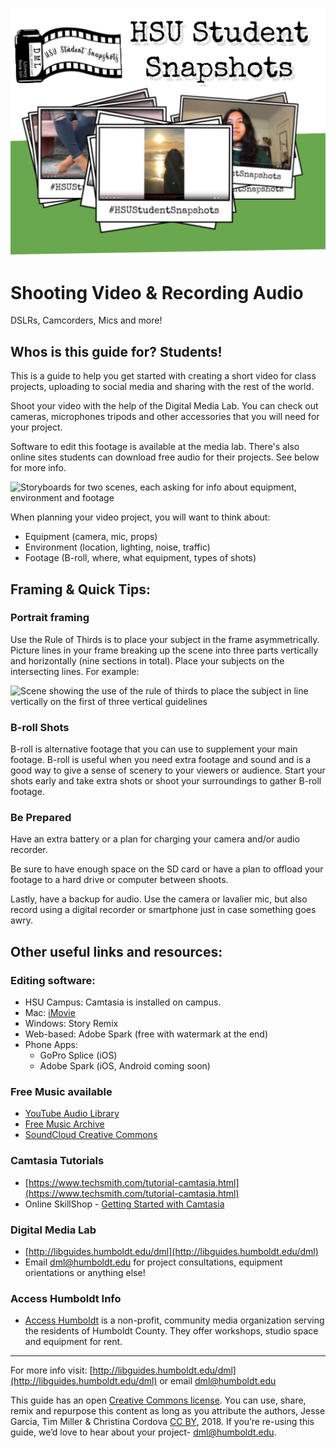 ![Title banner](assets/images/snapshotsShootingVideo.png)

# Shooting Video &amp; Recording Audio
DSLRs, Camcorders, Mics and more!

## Whos is this guide for? Students!
This is a guide to help you get started with creating a short video for class projects, uploading to social media and sharing with the rest of the world.

Shoot your video with the help of the Digital Media Lab. You can check out cameras, microphones tripods and other accessories that you will need for your project.

Software to edit this footage is available at the media lab. There's also online sites students can download free audio for their projects. See below for more info.

![Storyboards for two scenes, each asking for info about equipment, environment and footage](images/storyboard.png)

When planning your video project, you will want to think about: 
+ Equipment (camera, mic, props)
+ Environment (location, lighting, noise, traffic)
+ Footage (B-roll, where, what equipment, types of shots)

## Framing & Quick Tips:
### Portrait framing 
Use the Rule of Thirds is to place your subject in the frame asymmetrically. Picture lines in your frame breaking up the scene into three parts vertically and horizontally (nine sections in total). Place your subjects on the intersecting lines. For example:

![Scene showing the use of the rule of thirds to place the subject in line vertically on the first of three vertical guidelines](images/ruleOfThirds.png)

### B-roll Shots
B-roll is alternative footage that you can use to supplement your main footage. B-roll is useful when you need extra footage and sound and is a good way to give a sense of scenery to your viewers or audience. Start your shots early and take extra shots or shoot your surroundings to gather B-roll footage.

### Be Prepared
Have an extra battery or a plan for charging your camera and/or audio recorder. 

Be sure to have enough space on the SD card or have a plan to offload your footage to a hard drive or computer between shoots.

Lastly, have a backup for audio. Use the camera or lavalier mic, but also record using a digital recorder or smartphone just in case something goes awry.

## Other useful links and resources:
### Editing software: 
+ HSU Campus: Camtasia is installed on campus. 
+ Mac: [iMovie](https://www.apple.com/imovie/) 
+ Windows: Story Remix 
+ Web-based: Adobe Spark (free with watermark at the end)
+ Phone Apps: 
    + GoPro Splice (iOS)
    + Adobe Spark (iOS, Android coming soon)

### Free Music available
+ [YouTube Audio Library](https://www.youtube.com/audiolibrary/music)
+ [Free Music Archive](http://freemusicarchive.org/)
+ [SoundCloud Creative Commons](https://soundcloud.com/wearecc)

### Camtasia Tutorials
+ [https://www.techsmith.com/tutorial-camtasia.html](https://www.techsmith.com/tutorial-camtasia.html)
+ Online SkillShop - [Getting Started with Camtasia](https://canvas.humboldt.edu/enroll/PCALYE)

### Digital Media Lab
+ [http://libguides.humboldt.edu/dml](http://libguides.humboldt.edu/dml)
+ Email dml@humboldt.edu for project consultations, equipment orientations or anything else!

### Access Humboldt Info
+ [Access Humboldt](http://www.accesshumboldt.net/site/learn) is a non-profit, community media organization serving the residents of Humboldt County. They offer workshops, studio space and equipment for rent.

---
For more info visit: [http://libguides.humboldt.edu/dml](http://libguides.humboldt.edu/dml) or email dml@humboldt.edu

This guide has an open [Creative Commons license](https://creativecommons.org/share-your-work/licensing-types-examples/). You can use, share, remix and repurpose this content as long as you attribute the authors, Jesse Garcia, Tim Miller &amp; Christina Cordova [CC BY](https://creativecommons.org/licenses/by/4.0/), 2018. If you’re re-using this guide, we’d love to hear about your project- dml@humboldt.edu.

